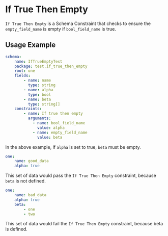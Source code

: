 # If True Then Empty

`If True Then Empty` is a Schema Constraint that checks to ensure the `empty_field_name` is empty if `bool_field_name` is true.

## Usage Example
```yaml
schema:
    name: IfTrueEmptyTest
    package: test.if_true_then_empty
    root: one
    fields:
        - name: name
          type: string
        - name: alpha
          type: bool
        - name: beta
          type: string[]
    constraints:
        - name: If true then empty
          arguments:
            - name: bool_field_name
              value: alpha
            - name: empty_field_name
              value: beta
```
In the above example, if `alpha` is set to true, `beta` must be empty.


```yaml
one:
    name: good_data
    alpha: true
```
This set of data would pass the `If True Then Empty` constraint, because `beta` is not defined.


```yaml
one:
    name: bad_data
    alpha: true
    beta:
        - one
        - two
```
This set of data would fail the `If True Then Empty` constraint, because beta is defined.